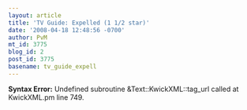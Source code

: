 ```yaml
---
layout: article
title: 'TV Guide: Expelled (1 1/2 star)'
date: '2008-04-18 12:48:56 -0700'
author: PvM
mt_id: 3775
blog_id: 2
post_id: 3775
basename: tv_guide_expell
---
```

<p><strong>Syntax Error:</strong> Undefined subroutine &Text::KwickXML::tag_url called at KwickXML.pm line 749.
</p>
